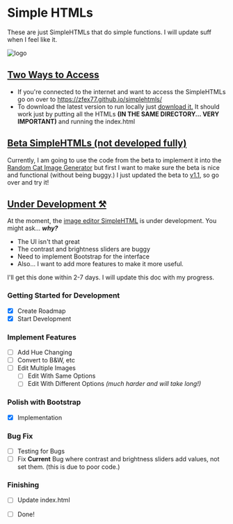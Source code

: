 # Simple HTMLs

These are just SimpleHTMLs that do simple functions. I will update suff when I feel like it.

![logo](https://raw.githubusercontent.com/zfex77/simplehtmls/src/plasticdots-personal-use-regular.png)

## <ins>Two Ways to Access</ins>
- If you're connected to the internet and want to access the SimpleHTMLs go on over to https://zfex77.github.io/simplehtmls/
- To download the latest version to run locally just [download it.](https://github.com/zfex77/simplehtmls/archive/refs/heads/main.zip) It should work just by putting all the HTMLs **(IN THE SAME DIRECTORY... VERY IMPORTANT)** and running the index.html

## <ins> Beta SimpleHTMLs (not developed fully) </ins> ##
Currently, I am going to use the code from the beta to implement it into the [Random Cat Image Generator](https://zfex77.github.io/simplehtmls/cat.html) but first I want to make sure the beta is nice and functional (without being buggy.) I just updated the beta to [v1.1](https://zfex77.github.io/simplehtmls/beta/subimgviewer.html), so go over and try it!

## <ins>Under Development ⚒️</ins>
At the moment, the [image editor SimpleHTML](https://github.com/zfex77/simplehtmls/blob/main/in%20development%20(will%20be%20deleted%20after%20finished)/image.html) is under development. You might ask... _**why?**_
- The UI isn't that great
- The contrast and brightness sliders are buggy
- Need to implement Bootstrap for the interface
- Also... I want to add more features to make it more useful.

I'll get this done within 2-7 days. I will update this doc with my progress.

### Getting Started for Development
  - [x] Create Roadmap
  - [x] Start Development
### Implement Features
  - [ ] Add Hue Changing
  - [ ] Convert to B&W, etc
  - [ ] Edit Multiple Images 
    - [ ] Edit With Same Options
    - [ ] Edit With Different Options _(much harder and will take long!)_
### Polish with Bootstrap
  - [x] Implementation
### Bug Fix
  - [ ] Testing for Bugs
  - [ ] Fix **Current** Bug where contrast and brightness sliders add values, not set them. (this is due to poor code.)
### Finishing
  - [ ] Update index.html
  - [ ] Done!

